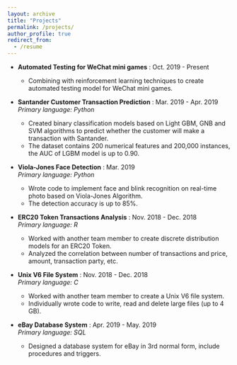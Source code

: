 ```yaml
---
layout: archive
title: "Projects"
permalink: /projects/
author_profile: true
redirect_from:
  - /resume
---
```


* __Automated Testing for WeChat mini games__ : Oct. 2019 - Present <br> 
  * Combining with reinforcement learning techniques to create automated testing model for WeChat mini games.<br>
    
    
* __Santander Customer Transaction Prediction__ : Mar. 2019 - Apr. 2019 <br> 
        _Primary language: Python_
  * Created binary classification models based on Light GBM, GNB and SVM algorithms to predict whether the customer will make a transaction with Santander.
  * The dataset contains 200 numerical features and 200,000 instances, the AUC of LGBM
model is up to 0.90. <br>


* __Viola-Jones Face Detection__ : Mar. 2019                   
        _Primary language: Python_
  * Wrote code to implement face and blink recognition on real-time photo based on Viola-Jones Algorithm.
  * The detection accuracy is up to 85%. <br>
  
  
* __ERC20 Token Transactions Analysis__ : Nov. 2018 - Dec. 2018 <br> 
        _Primary language: R_
  * Worked with another team member to create discrete distribution models for an ERC20 Token.
  * Analyzed the correlation between number of transactions and price, amount, transaction party, etc. <br>


* __Unix V6 File System__ : Nov. 2018 - Dec. 2018<br> 
        _Primary language: C_
  * Worked with another team member to create a Unix V6 file system.
  * Individually wrote code to write, read and delete large files (up to 4 GB). <br>


* __eBay Database System__ : Apr. 2019 - May. 2019<br> 
        _Primary language: SQL_
  * Designed a database system for eBay in 3rd normal form, include procedures and triggers. <br>
  
